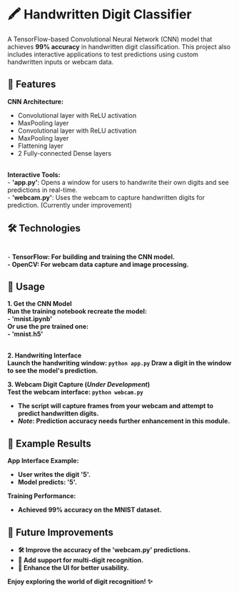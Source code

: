 # 🖍️ Handwritten Digit Classifier
A TensorFlow-based Convolutional Neural Network (CNN) model that achieves <b>99% accuracy</b> in handwritten digit classification. This project also includes interactive applications to test predictions using custom handwritten inputs or webcam data.

<h2>🚀 Features</h2>

<b>CNN Architecture:</b>

  - Convolutional layer with ReLU activation
  - MaxPooling layer
  - Convolutional layer with ReLU activation
  - MaxPooling layer
  - Flattening layer
  - 2 Fully-connected Dense layers<br>
  <br>
<b>Interactive Tools:</b><br>
- <b>'app.py'</b>: Opens a window for users to handwrite their own digits and see predictions in real-time.<br>
- <b>'webcam.py'</b>: Uses the webcam to capture handwritten digits for prediction. (Currently under improvement)
 

<h2>🛠️ Technologies</h2><br>
- <b>TensorFlow<b>: For building and training the CNN model.<br>
- <b>OpenCV<b>: For webcam data capture and image processing.<br>


  


<h2>📘 Usage</h2>
<b>1. Get the CNN Model</b><br>
Run the training notebook recreate the model:<br>
- <b>'mnist.ipynb'</b><br>
Or use the pre trained one:<br>
- <b>'mnist.h5'</b><br><br>


<b>2. Handwriting Interface</b><br>
Launch the handwriting window:
<code>python app.py</code>
Draw a digit in the window to see the model's prediction.

<b>3. Webcam Digit Capture (*Under Development*)</b><br>
Test the webcam interface:
<code>python webcam.py</code>
- The script will capture frames from your webcam and attempt to predict handwritten digits.
- *Note*: Prediction accuracy needs further enhancement in this module.

  
<h2>🌟 Example Results</h2>
<b>App Interface Example:</b>

- User writes the digit <b>'5'</b>.
- Model predicts: <b>'5'</b>.
  
<b>Training Performance:</b>

- Achieved <b>99% accuracy<b> on the MNIST dataset.



<h2>📝 Future Improvements</h2>

- 🛠️ Improve the accuracy of the **'webcam.py'** predictions.
- 🌟 Add support for multi-digit recognition.
- 🎨 Enhance the UI for better usability.

  
**Enjoy exploring the world of digit recognition! ✨**

